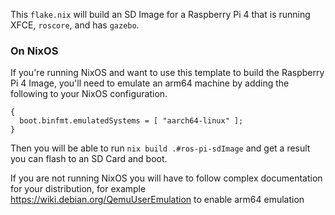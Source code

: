 This `flake.nix` will build an SD Image for a Raspberry Pi 4 that is running
XFCE, `roscore`, and has `gazebo`.

### On NixOS
If you're running NixOS and want to use this template to build the Raspberry Pi
4 Image, you'll need to emulate an arm64 machine by adding the following to your
NixOS configuration.

```
{
  boot.binfmt.emulatedSystems = [ "aarch64-linux" ];
}
```

Then you will be able to run `nix build .#ros-pi-sdImage` and get a result you can
flash to an SD Card and boot.

If you are not running NixOS you will have to follow complex documentation for
your distribution, for example https://wiki.debian.org/QemuUserEmulation to
enable arm64 emulation
